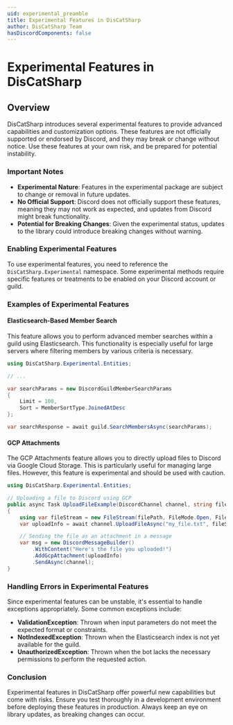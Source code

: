 ```yaml
---
uid: experimental_preamble
title: Experimental Features in DisCatSharp
author: DisCatSharp Team
hasDiscordComponents: false
---
```


# Experimental Features in DisCatSharp

## Overview

DisCatSharp introduces several experimental features to provide advanced capabilities and customization options. These features are not officially supported or endorsed by Discord, and they may break or change without notice. Use these features at your own risk, and be prepared for potential instability.

### Important Notes

- **Experimental Nature**: Features in the experimental package are subject to change or removal in future updates.
- **No Official Support**: Discord does not officially support these features, meaning they may not work as expected, and updates from Discord might break functionality.
- **Potential for Breaking Changes**: Given the experimental status, updates to the library could introduce breaking changes without warning.

### Enabling Experimental Features

To use experimental features, you need to reference the `DisCatSharp.Experimental` namespace. Some experimental methods require specific features or treatments to be enabled on your Discord account or guild.

### Examples of Experimental Features

#### Elasticsearch-Based Member Search

This feature allows you to perform advanced member searches within a guild using Elasticsearch. This functionality is especially useful for large servers where filtering members by various criteria is necessary.

```cs
using DisCatSharp.Experimental.Entities;

// ...

var searchParams = new DiscordGuildMemberSearchParams
{
    Limit = 100,
    Sort = MemberSortType.JoinedAtDesc
};

var searchResponse = await guild.SearchMembersAsync(searchParams);
```

#### GCP Attachments

The GCP Attachments feature allows you to directly upload files to Discord via Google Cloud Storage. This is particularly useful for managing large files. However, this feature is experimental and should be used with caution.

```cs
using DisCatSharp.Experimental.Entities;

// Uploading a file to Discord using GCP
public async Task UploadFileExample(DiscordChannel channel, string filePath)
{
    using var fileStream = new FileStream(filePath, FileMode.Open, FileAccess.Read);
    var uploadInfo = await channel.UploadFileAsync("my_file.txt", fileStream, "My file description");

    // Sending the file as an attachment in a message
    var msg = new DiscordMessageBuilder()
        .WithContent("Here's the file you uploaded!")
        .AddGcpAttachment(uploadInfo)
        .SendAsync(channel);
}
```

### Handling Errors in Experimental Features

Since experimental features can be unstable, it's essential to handle exceptions appropriately. Some common exceptions include:

- **ValidationException**: Thrown when input parameters do not meet the expected format or constraints.
- **NotIndexedException**: Thrown when the Elasticsearch index is not yet available for the guild.
- **UnauthorizedException**: Thrown when the bot lacks the necessary permissions to perform the requested action.

### Conclusion

Experimental features in DisCatSharp offer powerful new capabilities but come with risks. Ensure you test thoroughly in a development environment before deploying these features in production. Always keep an eye on library updates, as breaking changes can occur.

